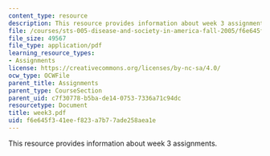 ```yaml
---
content_type: resource
description: This resource provides information about week 3 assignments.
file: /courses/sts-005-disease-and-society-in-america-fall-2005/f6e645f341eef823a7b77ade258aea1e_week3.pdf
file_size: 49567
file_type: application/pdf
learning_resource_types:
- Assignments
license: https://creativecommons.org/licenses/by-nc-sa/4.0/
ocw_type: OCWFile
parent_title: Assignments
parent_type: CourseSection
parent_uid: c7f30778-b5ba-de14-0753-7336a71c94dc
resourcetype: Document
title: week3.pdf
uid: f6e645f3-41ee-f823-a7b7-7ade258aea1e
---
```

This resource provides information about week 3 assignments.